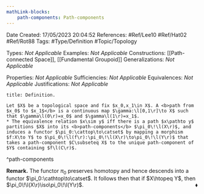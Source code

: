 ```yaml
---
mathLink-blocks:
    path-components: Path-components
---
```


<div class="topSpace"></div>

Date Created: 17/05/2023 20:04:52
References: #Ref/Lee10 #Ref/Hat02 #Ref/Rot88
Tags: #Type/Definition #Topic/Topology

Types: <i>Not Applicable</i>
Examples: <i>Not Applicable</i>
Constructions: [[Path-connected Space]], [[Fundamental Groupoid]]
Generalizations: <i>Not Applicable</i>

Properties: <i>Not Applicable</i>
Sufficiencies: <i>Not Applicable</i>
Equivalences: <i>Not Applicable</i>
Justifications: <i>Not Applicable</i>

``` ad-Definition
title: Definition.

Let $X$ be a topological space and fix $x_0,x_1\in X$. A <b>path from $x_0$ to $x_1$</b> is a continuous map $\gamma:\l[0,1\r]\to X$ such that $\gamma\l(0\r)=x_0$ and $\gamma\l(1\r)=x_1$.
* The equivalence relation $x\sim y$ iff there is a path $x\pathto y$ partitions $X$ into its <b>path-components</b> $\pi_0\!\l(X\r)$, and induces a functor $\pi_0:\cattop\to\catset$ by mapping a morphism $f:X\to Y$ to $\pi_0\!\l(f\r):\pi_0\!\l(X\r)\to\pi_0\!\l(Y\r)$ that takes a path-component $C\subseteq X$ to the unique path-component of $Y$ containing $f\l(C\r)$.

```
^path-components

<b>Remark.</b> The functor $\pi_0$ preserves homotopy and hence descends into a functor $\pi_0:\cathtop\to\catset$. It follows then that if $X\htopeq Y$, then $\pi_0\!\l(X\r)\iso\pi_0\!\l(Y\r)$.<span style="float:right;">$\blacklozenge$</span>
